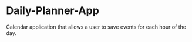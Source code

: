 # Daily-Planner-App
Calendar application that allows a user to save events for each hour of the day.
